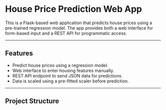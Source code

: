 # House Price Prediction Web App

This is a Flask-based web application that predicts house prices using a pre-trained regression model. The app provides both a web interface for form-based input and a REST API for programmatic access.  

---

## Features

- Predict house prices using a regression model.
- Web interface to enter housing features manually.
- REST API endpoint to send JSON data for predictions.
- Data is scaled using a pre-fitted scaler before prediction.

---

## Project Structure

